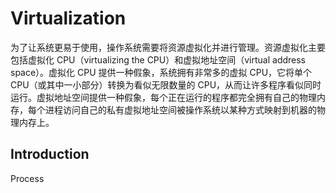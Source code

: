 # Virtualization

为了让系统更易于使用，操作系统需要将资源虚拟化并进行管理。资源虚拟化主要包括虚拟化 CPU（virtualizing the CPU）和虚拟地址空间（virtual address space）。虚拟化 CPU 提供一种假象，系统拥有非常多的虚拟 CPU，它将单个 CPU（或其中一小部分）转换为看似无限数量的 CPU，从而让许多程序看似同时运行。虚拟地址空间提供一种假象，每个正在运行的程序都完全拥有自己的物理内存，每个进程访问自己的私有虚拟地址空间被操作系统以某种方式映射到机器的物理内存上。

## Introduction


Process